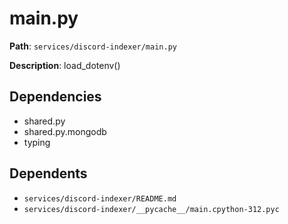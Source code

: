 # main.py

**Path**: `services/discord-indexer/main.py`

**Description**: load_dotenv()

## Dependencies
- shared.py
- shared.py.mongodb
- typing

## Dependents
- `services/discord-indexer/README.md`
- `services/discord-indexer/__pycache__/main.cpython-312.pyc`

